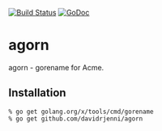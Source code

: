 [![Build Status](https://drone.io/github.com/davidrjenni/agorn/status.png)](https://drone.io/github.com/davidrjenni/agorn/latest)
[![GoDoc](https://godoc.org/github.com/davidrjenni/agorn?status.svg)](https://godoc.org/github.com/davidrjenni/agorn)

# agorn

agorn - gorename for Acme.

## Installation

```
% go get golang.org/x/tools/cmd/gorename
% go get github.com/davidrjenni/agorn

```

